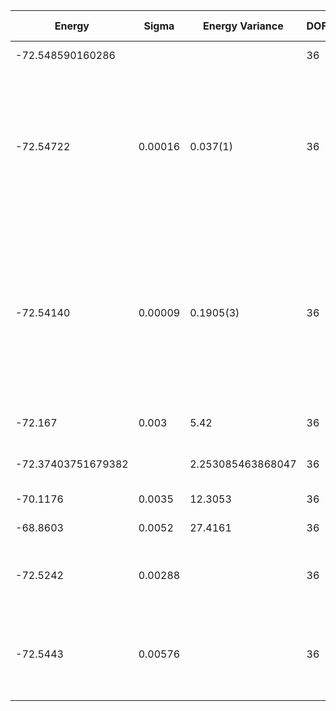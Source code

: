 | Energy             | Sigma   | Energy Variance   | DOF | Einf | Method                                                       | Data Repository |
|--------------------|---------|-------------------|-----|------|--------------------------------------------------------------|-----------------|
| -72.548590160286   |         |                   | 36  | 0    | Exact diagonalization                                        |                 |
| -72.54722          | 0.00016 | 0.037(1)          | 36  | 0    | RBM+PP with momentum (K=0), spin-parity (even S), and point-group (A1) projections, 16 hidden units (Method Ref: Phys. Rev. X 11, 031034 (2021)) |                 |
| -72.54140          | 0.00009 | 0.1905(3)         | 36  | 0    | RBM with momentum (K=0), spin-parity (even S), and point-group (A1) projections, 72 hidden units (Method Ref: J. Phys.: Condens. Matter 33, 174003 (2021)) |                 |
| -72.167            | 0.003   | 5.42              | 36  | 0    | VMC with projected BCS (Z2 spin liquid)                      |                 |
| -72.37403751679382 |         | 2.253085463868047 | 36  | 0    | DMRG (bond dimension = 2048)                                 |                 |
| -70.1176           | 0.0035  | 12.3053           | 36  | 0    | RBM (alpha = 1)                                              |                 |
| -68.8603           | 0.0052  | 27.4161           | 36  | 0    | Jastrow baseline                                             |                 |
| -72.5242           | 0.00288 |                    | 36  | 0    | RBM + symmetry(spin flip, translational, spatial)           |                 |
| -72.5443           | 0.00576 |                    | 36  | 0    | RBM + symmetry(spin flip, translational, spatial) + Lanczos(2 step)           |                 |
